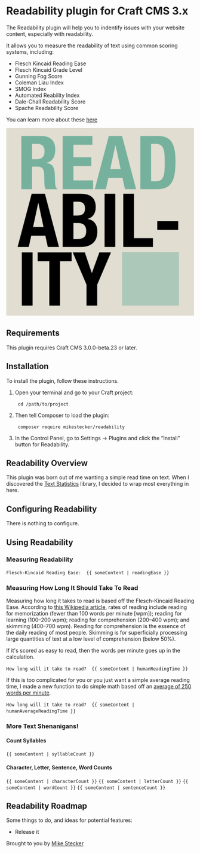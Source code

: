 # Readability plugin for Craft CMS 3.x

The Readability plugin will help you to indentify issues with your website content, especially with readability.

It allows you to measure the readability of text using common scoring systems, including:

- Flesch Kincaid Reading Ease
- Flesch Kincaid Grade Level
- Gunning Fog Score
- Coleman Liau Index
- SMOG Index
- Automated Reability Index
- Dale-Chall Readability Score
- Spache Readability Score

You can learn more about these [here](https://readable.io)

![Screenshot](resources/img/plugin-logo.png)

## Requirements

This plugin requires Craft CMS 3.0.0-beta.23 or later.

## Installation

To install the plugin, follow these instructions.

1. Open your terminal and go to your Craft project:

        cd /path/to/project

2. Then tell Composer to load the plugin:

        composer require mikestecker/readability

3. In the Control Panel, go to Settings → Plugins and click the “Install” button for Readability.

## Readability Overview

This plugin was born out of me wanting a simple read time on text. When I discovered the [Text Statistics](https://github.com/DaveChild/Text-Statistics) library, I decided to wrap most everything in here.

## Configuring Readability

There is nothing to configure.

## Using Readability

### Measuring Readability

`Flesch-Kincaid Reading Ease:  {{ someContent | readingEase }}`

### Measuring How Long It Should Take To Read

Measuring how long it takes to read is based off the Flesch-Kincaid Reading Ease. According to [this Wikipedia article](https://en.wikipedia.org/wiki/Reading_%28process%29#Reading_rate), rates of reading include reading for memorization (fewer than 100 words per minute [wpm]); reading for learning (100–200 wpm); reading for comprehension (200–400 wpm); and skimming (400–700 wpm). Reading for comprehension is the essence of the daily reading of most people. Skimming is for superficially processing large quantities of text at a low level of comprehension (below 50%).

If it's scored as easy to read, then the words per minute goes up in the calculation.

`How long will it take to read?  {{ someContent | humanReadingTime }}`

If this is too complicated for you or you just want a simple average reading time, I made a new function to do simple math based off an [average of 250 words per minute](http://www.healthguidance.org/entry/13263/1/What-Is-the-Average-Reading-Speed-and-the-Best-Rate-of-Reading.html).

`How long will it take to read?  {{ someContent | humanAverageReadingTime }}`

### More Text Shenanigans!

#### Count Syllables

`{{ someContent | syllableCount }}`

#### Character, Letter, Sentence, Word Counts

`{{ someContent | characterCount }}`
`{{ someContent | letterCount }}`
`{{ someContent | wordCount }}`
`{{ someContent | sentenceCount }}`

## Readability Roadmap

Some things to do, and ideas for potential features:

* Release it

Brought to you by [Mike Stecker](https://github.com/mikestecker)
